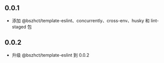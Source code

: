 ## 0.0.1
- 添加 @bszhct/template-eslint、concurrently、cross-env、husky 和 lint-staged 包

## 0.0.2
- 升级 @bszhct/template-eslint 到 0.0.2
